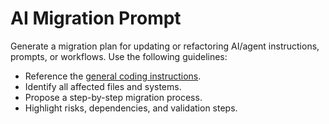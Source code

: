 <!-- file: .github/prompts/ai-migration.prompt.md -->

# AI Migration Prompt

Generate a migration plan for updating or refactoring AI/agent instructions, prompts, or workflows.
Use the following guidelines:

- Reference the [general coding instructions](../instructions/general-coding.instructions.md).
- Identify all affected files and systems.
- Propose a step-by-step migration process.
- Highlight risks, dependencies, and validation steps.
